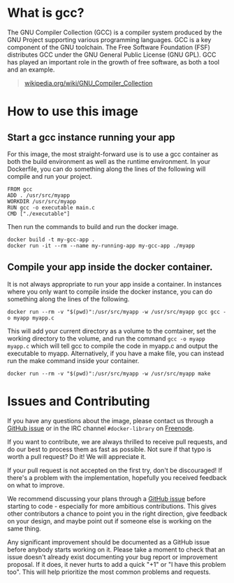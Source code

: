 # What is gcc?
The GNU Compiler Collection (GCC) is a compiler system produced by the GNU Project supporting various programming languages. GCC is a key component of the GNU toolchain. The Free Software Foundation (FSF) distributes GCC under the GNU General Public License (GNU GPL). GCC has played an important role in the growth of free software, as both a tool and an example.

> [wikipedia.org/wiki/GNU_Compiler_Collection](https://en.wikipedia.org/wiki/GNU_Compiler_Collection)

# How to use this image

## Start a gcc instance running your app

For this image, the most straight-forward use is to use a gcc container as both the build environment as well as the runtime environment. In your Dockerfile, you can do something along the lines of the following will compile and run your project.

    FROM gcc
    ADD . /usr/src/myapp
    WORKDIR /usr/src/myapp
    RUN gcc -o executable main.c
    CMD ["./executable"]

Then run the commands to build and run the docker image.

    docker build -t my-gcc-app .
    docker run -it --rm --name my-running-app my-gcc-app ./myapp

## Compile your app inside the docker container.

It is not always appropriate to run your app inside a container. In instances where you only want to compile inside the docker instance, you can do something along the lines of the following.

    docker run --rm -v "$(pwd)":/usr/src/myapp -w /usr/src/myapp gcc gcc -o myapp myapp.c

This will add your current directory as a volume to the comtainer, set the working directory to the volume, and run the command `gcc -o myapp myapp.c` which will tell gcc to compile the code in myapp.c and output the executable to myapp. Alternatively, if you have a make file, you can instead run the make command inside your container.

    docker run --rm -v "$(pwd)":/usr/src/myapp -w /usr/src/myapp make

# Issues and Contributing

If you have any questions about the image, please contact us through a [GitHub issue](https://github.com/docker-library/gcc/issues) or in the IRC channel `#docker-library` on [Freenode](https://freenode.net).

If you want to contribute, we are always thrilled to receive pull requests, and do our best to process them as fast as possible. Not sure if that typo is worth a pull request? Do it! We will appreciate it.

If your pull request is not accepted on the first try, don't be discouraged! If there's a problem with the implementation, hopefully you received feedback on what to improve.

We recommend discussing your plans through a [GitHub issue](https://github.com/docker-library/gcc/issues) before starting to code - especially for more ambitious contributions. This gives other contributors a chance to point you in the right direction, give feedback on your design, and maybe point out if someone else is working on the same thing.

Any significant improvement should be documented as a GitHub issue before anybody starts working on it. Please take a moment to check that an issue doesn't already exist documenting your bug report or improvement proposal. If it does, it never hurts to add a quick "+1" or "I have this problem too". This will help prioritize the most common problems and requests.
